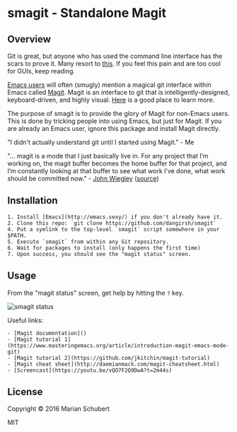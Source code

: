 # smagit - Standalone Magit

## Overview

Git is great, but anyone who has used the command line interface has the scars to prove it. Many resort to [this](https://xkcd.com/1597/). If you feel this pain and are too cool for GUIs, keep reading.

[Emacs users](https://i.imgur.com/pznqq35.jpg) will often (smugly) mention a magical git interface within Emacs called [Magit](https://github.com/magit/magit). Magit is an interface to git that is intelligently-designed, keyboard-driven, and highly visual. [Here](https://www.emacswiki.org/emacs/Magit) is a good place to learn more.

The purpose of smagit is to provide the glory of Magit for non-Emacs users. This is done by tricking people into using Emacs, but just for Magit. If you are already an Emacs user, ignore this package and install Magit directly.

"I didn't actually understand git until I started using Magit." - Me

"... magit is a mode that I just basically live in. For any project that I’m working on, the magit buffer becomes the home buffer for that project, and I’m constantly looking at that buffer to see what work I’ve done, what work should be committed now." - [John Wiegley](https://github.com/jwiegley) ([source](http://sachachua.com/blog/2012/07/transcript-emacs-chat-john-wiegley/))

## Installation

    1. Install [Emacs](http://emacs.sexy/) if you don't already have it.
    2. Clone this repo: `git clone https://github.com/dangirsh/smagit`
    4. Put a symlink to the top-level `smagit` script somewhere in your $PATH.
    5. Execute `smagit` from within any Git repository.
    6. Wait for packages to install (only happens the first time)
    7. Upon success, you should see the "magit status" screen.

## Usage

From the "magit status" screen, get help by hitting the `?` key.

![smagit status](https://raw.githubusercontent.com/maio/smagit/master/images/smagit.png)

Useful links:

    - [Magit documentation]()
    - [Magit tutorial 1](https://www.masteringemacs.org/article/introduction-magit-emacs-mode-git)
    - [Magit tutorial 2](https://github.com/jkitchin/magit-tutorial)
    - [Magit cheat sheet](http://daemianmack.com/magit-cheatsheet.html)
    - [Screencast](https://youtu.be/vQO7F2Q9DwA?t=2m44s)

## License

Copyright © 2016 Marian Schubert

MIT
